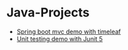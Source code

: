 # Java-Projects
- [Spring boot mvc demo with timeleaf](https://github.com/pedrogfleming/Java-Projects/tree/main/webApp)
- [Unit testing demo with Junit 5](https://github.com/pedrogfleming/Java-Projects/tree/main/HealthyCoderApp/src/test/java/com/healthycoderapp)
